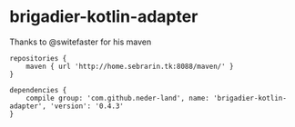 # brigadier-kotlin-adapter

Thanks to @switefaster for his maven

```
repositories {
    maven { url 'http://home.sebrarin.tk:8088/maven/' }
}

dependencies {
    compile group: 'com.github.neder-land', name: 'brigadier-kotlin-adapter', 'version': '0.4.3' 
}

```

